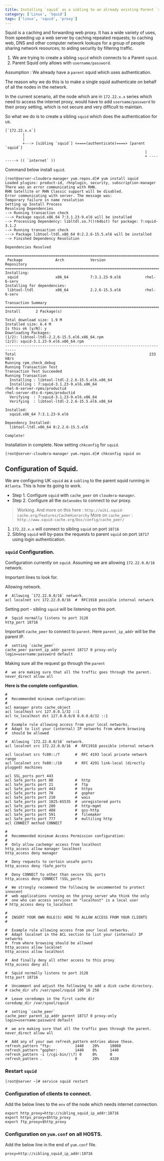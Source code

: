 ```yaml
---
title: Installing `squid` as a sibling to an already existing Parent `squid`.
category: ['Linux', 'Squid']
tags: ['linux', 'squid', 'proxy']
---
```


Squid is a caching and forwarding web proxy. It has a wide variety of uses, from speeding up a web server by caching repeated requests; to caching web, DNS and other computer network lookups for a group of people sharing network resources; to aiding security by filtering traffic. 

1. We are trying to create a sibling `squid` which connects to a Parent `squid`.
2. Parent Squid only allows with `username/password`.

Assumption : We already have a `parent` squid which uses authentication.

The reason why we do this is to make a single squid authenticate on behalf of all the nodes in the network.

In the current scenario, all the node which are in `172.22.x.x` series which need to access the internet proxy, would have to add `username/password` to their proxy setting, which is not secure and very difficult to maintain.

So what we do is to create a sibling `squid` which does the authentication for us. 

	[`172.22.x.x`] 
	        |
	        |  
	        +---> [sibling `squid`] <====(authenticate)====> [parent `squid`] 
	                                                                |
	                                                                + ---------> (( `internet` ))
 

Command below install `squid`. 

	[root@server-cloudera-manager yum.repos.d]# yum install squid
	Loaded plugins: product-id, rhnplugin, security, subscription-manager
	There was an error communicating with RHN.
	RHN Satellite or RHN Classic support will be disabled.
	Error communicating with server. The message was:
	Temporary failure in name resolution
	Setting up Install Process
	Resolving Dependencies
	--> Running transaction check
	---> Package squid.x86_64 7:3.1.23-9.el6 will be installed
	--> Processing Dependency: libltdl.so.7()(64bit) for package: 7:squid-3.1.2
	--> Running transaction check
	---> Package libtool-ltdl.x86_64 0:2.2.6-15.5.el6 will be installed
	--> Finished Dependency Resolution

	Dependencies Resolved

	===========================================================================
	 Package               Arch            Version                  Repository
	===========================================================================
	Installing:
	 squid                 x86_64          7:3.1.23-9.el6           rhel-6-serv
	Installing for dependencies:
	 libtool-ltdl          x86_64          2.2.6-15.5.el6           rhel-6-serv

	Transaction Summary
	===========================================================================
	Install       2 Package(s)

	Total download size: 1.9 M
	Installed size: 6.4 M
	Is this ok [y/N]: y
	Downloading Packages:
	(1/2): libtool-ltdl-2.2.6-15.5.el6.x86_64.rpm
	(2/2): squid-3.1.23-9.el6.x86_64.rpm
	---------------------------------------------------------------------------
	Total                                                             233 kB/s
	Running rpm_check_debug
	Running Transaction Test
	Transaction Test Succeeded
	Running Transaction
	  Installing : libtool-ltdl-2.2.6-15.5.el6.x86_64
	  Installing : 7:squid-3.1.23-9.el6.x86_64
	rhel-6-server-rpms/productid
	rhel-server-dts-6-rpms/productid
	  Verifying  : 7:squid-3.1.23-9.el6.x86_64
	  Verifying  : libtool-ltdl-2.2.6-15.5.el6.x86_64

	Installed:
	  squid.x86_64 7:3.1.23-9.el6

	Dependency Installed:
	  libtool-ltdl.x86_64 0:2.2.6-15.5.el6

	Complete!

Installation in complete. Now setting `chkconfig` for `squid`.

	[root@server-cloudera-manager yum.repos.d]# chkconfig squid on
	

##  Configuration of Squid.

We are configuring UK `squid` as a `subling` to the parent squid running in `Atlanta`. This is how its going to work.

* Step 1. Configure `squid` with `cache_peer` on `cloudera-manager`.
* Step 2. Configure all the `datanodes` to connect to our proxy.

> Working. And more on this here : `http://wiki.squid-cache.org/Features/CacheHierarchy`
> More on `cache_peer` : `http://www.squid-cache.org/Doc/config/cache_peer/`

1. `172.22.x.x` will connect to sibling `squid` on port `18716` 
2. Sibling `squid` will by-pass the requests to parent `squid` on port `18717` using login authentication.
	
	
###  `squid` Configuration.

Configuration currently on `squid`. Assuming we are allowing `172.22.0.0/16` network.

Important lines to look for.

Allowing network.

	#  Allowing `172.22.0.0/16` network. 
	acl localnet src 172.22.0.0/16  #  RFC1918 possible internal network 

Setting port - sibling `squid` will be listening on this port.

	#  Squid normally listens to port 3128
	http_port 18716

Important `cache_peer` to connect to `parent`. Here `parent_ip_addr` will be the parent IP.

	#  setting `cache_peer`
	cache_peer parent_ip_addr parent 18717 0 proxy-only login=username:password default

Making sure all the request go through the `parent`

	#  we are making sure that all the traffic goes through the parent.
	never_direct allow all


**Here is the complete configuration.**

	# 
	#  Recommended minimum configuration:
	# 
	acl manager proto cache_object
	acl localhost src 127.0.0.1/32 ::1
	acl to_localhost dst 127.0.0.0/8 0.0.0.0/32 ::1

	#  Example rule allowing access from your local networks.
	#  Adapt to list your (internal) IP networks from where browsing
	#  should be allowed

	#  Allowing `172.22.0.0/16` network. 
	acl localnet src 172.22.0.0/16  #  RFC1918 possible internal network

	acl localnet src fc00::/7       #  RFC 4193 local private network range
	acl localnet src fe80::/10      #  RFC 4291 link-local (directly plugged) machines

	acl SSL_ports port 443
	acl Safe_ports port 80          #  http
	acl Safe_ports port 21          #  ftp
	acl Safe_ports port 443         #  https
	acl Safe_ports port 70          #  gopher
	acl Safe_ports port 210         #  wais
	acl Safe_ports port 1025-65535  #  unregistered ports
	acl Safe_ports port 280         #  http-mgmt
	acl Safe_ports port 488         #  gss-http
	acl Safe_ports port 591         #  filemaker
	acl Safe_ports port 777         #  multiling http
	acl CONNECT method CONNECT

	# 
	#  Recommended minimum Access Permission configuration:
	# 
	#  Only allow cachemgr access from localhost
	http_access allow manager localhost
	http_access deny manager

	#  Deny requests to certain unsafe ports
	http_access deny !Safe_ports

	#  Deny CONNECT to other than secure SSL ports
	http_access deny CONNECT !SSL_ports

	#  We strongly recommend the following be uncommented to protect innocent
	#  web applications running on the proxy server who think the only
	#  one who can access services on "localhost" is a local user
	# http_access deny to_localhost

	# 
	#  INSERT YOUR OWN RULE(S) HERE TO ALLOW ACCESS FROM YOUR CLIENTS
	# 

	#  Example rule allowing access from your local networks.
	#  Adapt localnet in the ACL section to list your (internal) IP networks
	#  from where browsing should be allowed
	http_access allow localnet
	http_access allow localhost

	#  And finally deny all other access to this proxy
	http_access deny all

	#  Squid normally listens to port 3128
	http_port 18716

	#  Uncomment and adjust the following to add a disk cache directory.
	# cache_dir ufs /var/spool/squid 100 16 256

	#  Leave coredumps in the first cache dir
	coredump_dir /var/spool/squid

	#  setting `cache_peer`
	cache_peer parent_ip_addr parent 18717 0 proxy-only login=username:password default
	
	#  we are making sure that all the traffic goes through the parent.
	never_direct allow all
	
	#  Add any of your own refresh_pattern entries above these.
	refresh_pattern ^ftp:           1440    20%     10080
	refresh_pattern ^gopher:        1440    0%      1440
	refresh_pattern -i (/cgi-bin/|\?) 0     0%      0
	refresh_pattern .               0       20%     4320

###  Restart `squid`

	[root@server ~]# service squid restart

###  Configuration of clients to connect.

Add the below lines to the `env` of the node which needs internet connection.

	export http_proxy=http://sibling_squid_ip_addr:18716
	export https_proxy=$http_proxy
	export ftp_proxy=$http_proxy

###  Configuration on `yum.conf` on all HOSTS.

Add the below line in the end of `yum.conf` file.

	proxy=http://sibling_squid_ip_addr:18716
	
